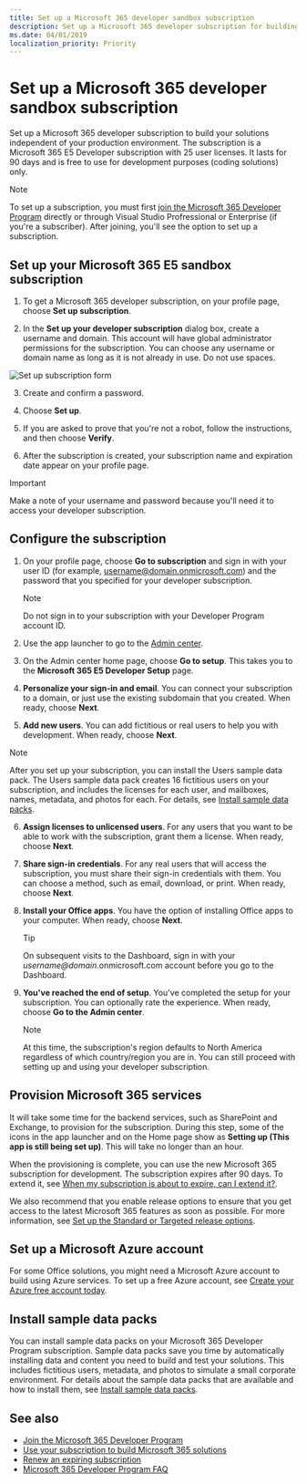 ```yaml
---
title: Set up a Microsoft 365 developer sandbox subscription
description: Set up a Microsoft 365 developer subscription for building solutions independent of your production environment.
ms.date: 04/01/2019
localization_priority: Priority
---
```


# Set up a Microsoft 365 developer sandbox subscription 

Set up a Microsoft 365 developer subscription to build your solutions independent of your production environment. The subscription is a Microsoft 365 E5 Developer subscription with 25 user licenses. It lasts for 90 days and is free to use for development purposes (coding solutions) only. 

> [!NOTE] 
> To set up a subscription, you must first [join the Microsoft 365 Developer Program](microsoft-365-developer-program.md) directly or through Visual Studio Profressional or Enterprise (if you're a subscriber). After joining, you'll see the option to set up a subscription.

## Set up your Microsoft 365 E5 sandbox subscription

1. To get a Microsoft 365 developer subscription, on your profile page, choose **Set up subscription**.

2. In the **Set up your developer subscription** dialog box, create a username and domain. This account will have global administrator permissions for the subscription. You can choose any username or domain name as long as it is not already in use. Do not use spaces.

  ![Set up subscription form](images/5-set-up-form.png)

3. Create and confirm a password.

4. Choose **Set up**.

5. If you are asked to prove that you're not a robot, follow the instructions, and then choose **Verify**.

6. After the subscription is created, your subscription name and expiration date appear on your profile page.

  > [!IMPORTANT]
  > Make a note of your username and password because you'll need it to access your developer subscription.

## Configure the subscription

1. On your profile page, choose **Go to subscription** and sign in with your user ID (for example, username@domain.onmicrosoft.com) and the password that you specified for your developer subscription.

   > [!NOTE] 
   > Do not sign in to your subscription with your Developer Program account ID.

2. Use the app launcher to go to the [Admin center](https://admin.microsoft.com/AdminPortal/Home#/homepage).

3. On the Admin center home page, choose **Go to setup**. This takes you to the **Microsoft 365 E5 Developer Setup** page.

4. **Personalize your sign-in and email**. You can connect your subscription to a domain, or just use the existing subdomain that you created. When ready, choose **Next**.

5. **Add new users**. You can add fictitious or real users to help you with development. When ready, choose **Next**.
    
  > [!NOTE]
  > After you set up your subscription, you can install the Users sample data pack. The Users sample data pack creates 16 fictitious users on your subscription, and includes the licenses for each user, and mailboxes, names, metadata, and photos for each. For details, see [Install sample data packs](install-sample-packs.md).

6. **Assign licenses to unlicensed users**. For any users that you want to be able to work with the subscription, grant them a license. When ready, choose **Next**.

7. **Share sign-in credentials**. For any real users that will access the subscription, you must share their sign-in credentials with them. You can choose a method, such as email, download, or print. When ready, choose **Next**.

8. **Install your Office apps**. You have the option of installing Office apps to your computer. When ready, choose **Next**.

   > [!TIP] 
   > On subsequent visits to the Dashboard, sign in with your *username@domain*.onmicrosoft.com account before you go to the Dashboard.

9. **You've reached the end of setup**. You've completed the setup for your subscription. You can optionally rate the experience. When ready, choose **Go to the Admin center**.
    
   > [!NOTE] 
   > At this time, the subscription's region defaults to North America regardless of which country/region you are in. You can still proceed with setting up and using your developer subscription.

## Provision Microsoft 365 services

It will take some time for the backend services, such as SharePoint and Exchange, to provision for the subscription. During this step, some of the icons in the app launcher and on the Home page show as **Setting up (This app is still being set up)**. This will take no longer than an hour.

When the provisioning is complete, you can use the new Microsoft 365 subscription for development. The subscription expires after 90 days. To extend it, see [When my subscription is about to expire, can I extend it?](microsoft-365-developer-program-faq.yml#renew-subscription).

We also recommend that you enable release options to ensure that you get access to the latest Microsoft 365 features as soon as possible. For more information, see [Set up the Standard or Targeted release options](https://support.office.com/article/set-up-the-standard-or-targeted-release-options-in-office-365-3b3adfa4-1777-4ff0-b606-fb8732101f47).

## Set up a Microsoft Azure account

For some Office solutions, you might need a Microsoft Azure account to build using Azure services. To set up a free Azure account, see [Create your Azure free account today](https://azure.microsoft.com/free/).

## Install sample data packs

You can install sample data packs on your Microsoft 365 Developer Program subscription. Sample data packs save you time by automatically installing data and content you need to build and test your solutions. This includes fictitious users, metadata, and photos to simulate a small corporate environment. For details about the sample data packs that are available and how to install them, see [Install sample data packs](install-sample-packs.md).

## See also

- [Join the Microsoft 365 Developer Program](microsoft-365-developer-program.md)
- [Use your subscription to build Microsoft 365 solutions](build-microsoft-365-solutions.md)
- [Renew an expiring subscription](subscription-expiration-and-renewal.md)
- [Microsoft 365 Developer Program FAQ](microsoft-365-developer-program-faq.yml)
